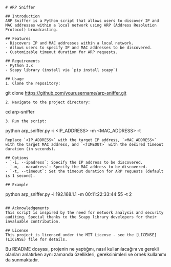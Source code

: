 ```
# ARP Sniffer

## Introduction
ARP Sniffer is a Python script that allows users to discover IP and MAC addresses within a local network using ARP (Address Resolution Protocol) broadcasting.

## Features
- Discovers IP and MAC addresses within a local network.
- Allows users to specify IP and MAC addresses to be discovered.
- Customizable timeout duration for ARP requests.

## Requirements
- Python 3.x
- Scapy library (install via `pip install scapy`)

## Usage
1. Clone the repository:
   ```
   git clone https://github.com/yourusername/arp-sniffer.git
   ```
2. Navigate to the project directory:
   ```
   cd arp-sniffer
   ```
3. Run the script:
   ```
   python arp_sniffer.py -i <IP_ADDRESS> -m <MAC_ADDRESS> -t <TIMEOUT>
   ```
   Replace `<IP_ADDRESS>` with the target IP address, `<MAC_ADDRESS>` with the target MAC address, and `<TIMEOUT>` with the desired timeout duration (in seconds).

## Options
- `-i, --ipadress`: Specify the IP address to be discovered.
- `-m, --macadress`: Specify the MAC address to be discovered.
- `-t, --timeout`: Set the timeout duration for ARP requests (default is 1 second).

## Example
```
python arp_sniffer.py -i 192.168.1.1 -m 00:11:22:33:44:55 -t 2
```

## Acknowledgements
This script is inspired by the need for network analysis and security auditing. Special thanks to the Scapy library developers for their invaluable contribution.

## License
This project is licensed under the MIT License - see the [LICENSE](LICENSE) file for details.
```

Bu README dosyası, projenin ne yaptığını, nasıl kullanılacağını ve gerekli olanları anlatırken aynı zamanda özellikleri, gereksinimleri ve örnek kullanımı da sunmaktadır.
